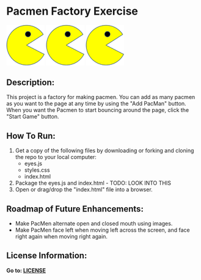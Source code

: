 # Pacmen Factory Exercise
<img src="./images/PacMan1.png" width="100"> <img src="./images/PacMan1.png" width="100"> <img src="./images/PacMan1.png" width="100">

## Description:

This project is a factory for making pacmen.  You can add as many pacmen as you want to the page at any time by using the "Add PacMan" button. When you want the Pacmen to start bouncing around the page, click the "Start Game" button.

## How To Run:
1. Get a copy of the following files by downloading or forking and cloning the repo to your local computer:
    - eyes.js
    - styles.css
    - index.html
2. Package the eyes.js and index.html - TODO: LOOK INTO THIS
3. Open or drag/drop the "index.html" file into a browser. 

## Roadmap of Future Enhancements:
- Make PacMen alternate open and closed mouth using images.
- Make PacMen face left when moving left across the screen, and face right again when moving right again.

## License Information:
**Go to: [LICENSE](./LICENSE)**

